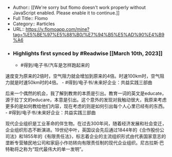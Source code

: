 - Author:: [[We're sorry but flomo doesn't work properly without JavaScript enabled. Please enable it to continue.]]
- Full Title:: Flomo
- Category:: #articles
- URL:: https://v.flomoapp.com/mine?tag=%E5%BE%97%E5%88%B0/%E7%94%B5%E5%AD%90%E4%B9%A6
- ### Highlights first synced by #Readwise [[March 10th, 2023]]
    - #得到/电子书/汽车是怎样跑起来的

速度变为原来的2倍时，空气阻力就会增加到原来的4倍。时速100km时，空气阻力就是时速50km时的4倍。
    - #得到/电子书/未来好企业：共益实践三部曲

后来一个偶然的机会，我了解到教育的本质是引出。教育一词的英文是educate，源于拉丁文的educare，本意是引出。这个意外的发现对我触动很大，我原来考虑更多的是如何教给他们内容，现在考虑的则是如何引出每个人心里已经有的东西。
    - #得到/电子书/未来好企业：共益实践三部曲

现代企业组织是工业革命的伴生物。在过去300年间，随着经济发展和社会变迁，企业组织形态不断演进。19世纪中叶，英国议会先后通过1844年的《合作股份公司法》和1855年的《有限责任法》，标志着企业的主流组织形式由代表国家意志的垄断专营殖民地公司和家庭小作坊转向有限责任制的现代企业组织。尼古拉斯·巴特勒将之称为“现代最伟大的单一发明”。

